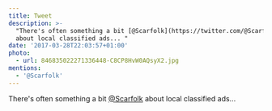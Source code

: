 ```yaml
---
title: Tweet
description: >-
  "There's often something a bit [@Scarfolk](https://twitter.com/@Scarfolk)
  about local classified ads... "
date: '2017-03-28T22:03:57+01:00'
photo:
  - url: 846835022271336448-C8CP8HvW0AQsyX2.jpg
mentions:
  - '@Scarfolk'
---
```

There's often something a bit [@Scarfolk](https://twitter.com/@Scarfolk) about local classified ads... 
